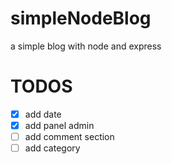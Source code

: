 # simpleNodeBlog
a simple blog with node and express

# TODOS

- [x] add date
- [x] add panel admin
- [ ] add comment section
- [ ] add category